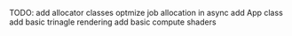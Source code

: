 TODO:
add allocator classes
optmize job allocation in async
add App class
add basic trinagle rendering
add basic compute shaders
